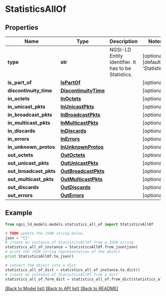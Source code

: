 # StatisticsAllOf


## Properties
Name | Type | Description | Notes
------------ | ------------- | ------------- | -------------
**type** | **str** | NGSI-LD Entity identifier. It has to be Statistics. | [optional] [default to 'Statistics']
**is_part_of** | [**IsPartOf**](IsPartOf.md) |  | [optional] 
**discontinuity_time** | [**DiscontinuityTime**](DiscontinuityTime.md) |  | [optional] 
**in_octets** | [**InOctets**](InOctets.md) |  | [optional] 
**in_unicast_pkts** | [**InUnicastPkts**](InUnicastPkts.md) |  | [optional] 
**in_broadcast_pkts** | [**InBroadcastPkts**](InBroadcastPkts.md) |  | [optional] 
**in_multicast_pkts** | [**InMulticastPkts**](InMulticastPkts.md) |  | [optional] 
**in_discards** | [**InDiscards**](InDiscards.md) |  | [optional] 
**in_errors** | [**InErrors**](InErrors.md) |  | [optional] 
**in_unknown_protos** | [**InUnknownProtos**](InUnknownProtos.md) |  | [optional] 
**out_octets** | [**OutOctets**](OutOctets.md) |  | [optional] 
**out_unicast_pkts** | [**OutUnicastPkts**](OutUnicastPkts.md) |  | [optional] 
**out_broadcast_pkts** | [**OutBroadcastPkts**](OutBroadcastPkts.md) |  | [optional] 
**out_multicast_pkts** | [**OutMulticastPkts**](OutMulticastPkts.md) |  | [optional] 
**out_discards** | [**OutDiscards**](OutDiscards.md) |  | [optional] 
**out_errors** | [**OutErrors**](OutErrors.md) |  | [optional] 

## Example

```python
from ngsi_ld_models.models.statistics_all_of import StatisticsAllOf

# TODO update the JSON string below
json = "{}"
# create an instance of StatisticsAllOf from a JSON string
statistics_all_of_instance = StatisticsAllOf.from_json(json)
# print the JSON string representation of the object
print StatisticsAllOf.to_json()

# convert the object into a dict
statistics_all_of_dict = statistics_all_of_instance.to_dict()
# create an instance of StatisticsAllOf from a dict
statistics_all_of_form_dict = statistics_all_of.from_dict(statistics_all_of_dict)
```
[[Back to Model list]](../README.md#documentation-for-models) [[Back to API list]](../README.md#documentation-for-api-endpoints) [[Back to README]](../README.md)


